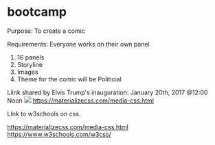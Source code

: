 # bootcamp
Purpose: To create a comic

Requirements: Everyone works on their own panel
1) 16 panels
2) Storyline
3) Images 
4) Theme for the comic will be Politicial

Lilnk shared by Elvis 
Trump's inauguration: January 20th, 2017 @12:00 Noon
<img class="responsive-img" src="cool_pic.jpg">
https://materializecss.com/media-css.html

LInk to w3schools on css.

https://materializecss.com/media-css.html
https://www.w3schools.com/w3css/